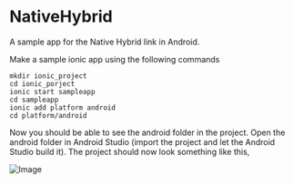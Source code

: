 # NativeHybrid
 A sample app for the Native Hybrid link in Android.
 
 Make a sample ionic app using the following commands
 
  ```shell
  mkdir ionic_project
  cd ionic_porject
  ionic start sampleapp
  cd sampleapp
  ionic add platform android
  cd platform/android
  ```
 
 Now you should be able to see the android folder in the project. Open the android folder in Android Studio (import the project and let the Android Studio build it). The project should now look something like this,
 
 ![Image](../master/screenshots/Screen%20Shot%202016-10-19%20at%209.20.11%20AM.png?raw=true)
 
 
